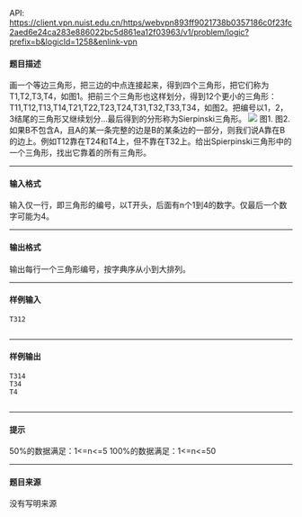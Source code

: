 API: https://client.vpn.nuist.edu.cn/https/webvpn893ff9021738b0357186c0f23fc2aed6e24ca283e886022bc5d861ea12f03963/v1/problem/logic?prefix=b&logicId=1258&enlink-vpn

#### 题目描述

画一个等边三角形，把三边的中点连接起来，得到四个三角形，把它们称为T1,T2,T3,T4，如图1。把前三个三角形也这样划分，得到12个更小的三角形：T11,T12,T13,T14,T21,T22,T23,T24,T31,T32,T33,T34，如图2。把编号以1，2，3结尾的三角形又继续划分…最后得到的分形称为Sierpinski三角形。 ![](../file/1258_0.jpg) 图1. 图2. 如果B不包含A，且A的某一条完整的边是B的某条边的一部分，则我们说A靠在B的边上。例如T12靠在T24和T4上，但不靠在T32上。给出Spierpinski三角形中的一个三角形，找出它靠着的所有三角形。

---

#### 输入格式

输入仅一行，即三角形的编号，以T开头，后面有n个1到4的数字。仅最后一个数字可能为4。

---

#### 输出格式

输出每行一个三角形编号，按字典序从小到大排列。

---

#### 样例输入
```
T312


```

---

#### 样例输出
```
T314
T34
T4


```

---

#### 提示

50%的数据满足：1<=n<=5 100%的数据满足：1<=n<=50

---

#### 题目来源

没有写明来源